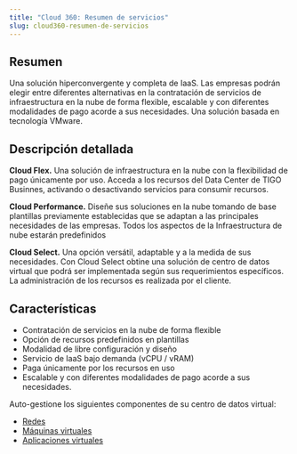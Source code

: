 ```yaml
---
title: "Cloud 360: Resumen de servicios"
slug: cloud360-resumen-de-servicios
---
```

## Resumen

Una solución hiperconvergente y completa de IaaS. Las empresas podrán elegir entre diferentes alternativas en la contratación de servicios de infraestructura en la nube de forma flexible, escalable y con diferentes modalidades de pago acorde a sus necesidades. Una solución basada en tecnología VMware.

## Descripción detallada

**Cloud Flex.** Una solución de infraestructura en la nube con la flexibilidad de pago únicamente por uso. Acceda a los recursos del Data Center de TIGO Businnes, activando o desactivando servicios para consumir recursos.

**Cloud Performance.** Diseñe sus soluciones en la nube tomando de base plantillas previamente establecidas que se adaptan a las principales necesidades de las empresas. Todos los aspectos de la Infraestructura de nube estarán predefinidos

**Cloud Select.** Una opción versátil, adaptable y a la medida de sus necesidades. Con Cloud Select obtine una solución de centro de datos virtual que podrá ser implementada según sus requerimientos específicos. La administración de los recursos es realizada por el cliente.

## Características

- Contratación de servicios en la nube de forma flexible
- Opción de recursos predefinidos en plantillas
- Modalidad de libre configuración y diseño
- Servicio de IaaS bajo demanda (vCPU / vRAM)
- Paga únicamente por los recursos en uso
- Escalable y con diferentes modalidades de pago acorde a sus necesidades.

Auto-gestione los siguientes componentes de su centro de datos virtual:

- [Redes](vmware-networking.md)
- [Máquinas virtuales](vmware-virtual-machines.md)
- [Aplicaciones virtuales](vmware-virtual-applications.md)

